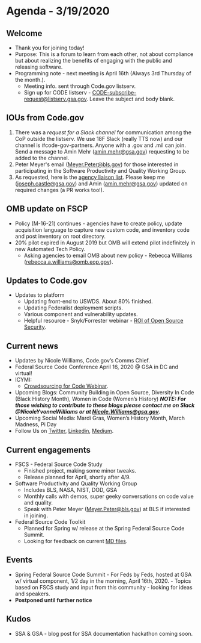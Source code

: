 # Agenda - 3/19/2020

## Welcome
- Thank you for joining today!
- Purpose: This is a forum to learn from each other, not about compliance but about realizing the benefits of engaging with the public and releasing software.
- Programming note - next meeting is April 16th (Always 3rd Thursday of the month.). 
    - Meeting info. sent through Code.gov listserv.
    - Sign up for CODE listserv - CODE-subscribe-request@listserv.gsa.gov. Leave the subject and body blank.

## IOUs from Code.gov
1. There was a *request for a Slack channel* for communication among the CoP outside the listserv. We use 18F Slack (really TTS now) and our channel is #code-gov-partners. Anyone with a .gov and .mil can join. Send a message to Amin Mehr (amin.mehr@gsa.gov) requesting to be added to the channel.
2. Peter Meyer's email (Meyer.Peter@bls.gov) for those interested in participating in the Software Productivity and Quality Working Group.
3. As requested, here is the [agency liaison list](SupportingDocs/agency_liaisons.md). Please keep me (joseph.castle@gsa.gov) and Amin (amin.mehr@gsa.gov) updated on required changes (a PR works too!).

## OMB update on FSCP
- Policy (M-16-21) continues - agencies have to create policy, update acquisition language to capture new custom code, and inventory code and post inventory on root directory.
- 20% pilot expired in August 2019 but OMB will extend pilot indefinitely in new Automated Tech Policy. 
    - Asking agencies to email OMB about new policy - Rebecca Williams (rebecca.a.williams@omb.eop.gov).

## Updates to Code.gov
- Updates to platform
    - Updating front-end to USWDS. About 80% finished.
    - Updating Federalist deployment scripts.
    - Various component and vulnerability updates.
    - Helpful resource - Snyk/Forrester webinar - [ROI of Open Source Security](https://www.youtube.com/watch?v=FwFlwiqOodg&t=2736s).

## Current news
- Updates by Nicole Williams, Code.gov’s Comms Chief.
- Federal Source Code Conference April 16, 2020 @ GSA in DC and virtual!
- ICYMI:
    - [Crowdsourcing for Code Webinar](https://digital.gov/event/2020/02/11/federal-crowdsourcing-webinar-series-episode-7/).
- Upcoming Blogs: Community Building in Open Source, Diversity In Code (Black History Month), Women in Code (Women’s History) ***NOTE: For those wishing to contribute to these blogs please contact me on Slack @NicoleYvonneWilliams or at Nicole.Williams@gsa.gov***.
- Upcoming Social Media: Mardi Gras, Women’s History Month, March Madness, Pi Day
- Follow Us on [Twitter](https://twitter.com/codedotgov), [Linkedin](https://www.linkedin.com/company/code-gov), [Medium](https://medium.com/@CodeDotGov).

## Current engagements
- FSCS - Federal Source Code Study
    - Finished project, making some minor tweaks.
    - Release planned for April, shortly after 4/9.
- Software Productivity and Quality Working Group
    - Includes BLS, NASA, NIST, DOD, GSA
    - Monthly calls with demos, super geeky conversations on code value and quality.
    - Speak with Peter Meyer (Meyer.Peter@bls.gov) at BLS if interested in joining.
- Federal Source Code Toolkit
    - Planned for Spring w/ release at the Spring Federal Source Code Summit.
    - Looking for feedback on current [MD files](https://github.com/GSA/code-gov-open-source-toolkit).

## Events
- Spring Federal Source Code Summit - For Feds by Feds, hosted at GSA w/ virtual component, 1/2 day in the morning, April 16th, 2020. - Topics based on FSCS study and input from this community - looking for ideas and speakers.
- **Postponed until further notice**

## Kudos
- SSA & GSA - blog post for SSA documentation hackathon coming soon.